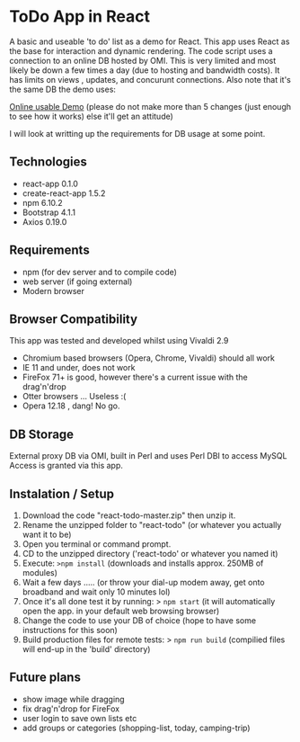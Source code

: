# ToDo App in React
A basic and useable 'to do' list as a demo for React.
This app uses React as the base for interaction and dynamic rendering.
The code script uses a connection to an online DB hosted by OMI. This is very limited and most likely be down a few times a day (due to hosting and bandwidth costs). It has limits on views , updates, and concurunt connections. Also note that it's the same DB the demo uses:

[Online usable Demo](https://omi.nz/react_todo/)
(please do not make more than 5 changes (just enough to see how it works) else it'll get an attitude)

I will look at writting up the requirements for DB usage at some point.

## Technologies
- react-app 0.1.0
- create-react-app 1.5.2
- npm 6.10.2
- Bootstrap 4.1.1
- Axios 0.19.0

## Requirements
- npm (for dev server and to compile code)
- web server (if going external)
- Modern browser

## Browser Compatibility
This app was tested and developed whilst using Vivaldi 2.9
- Chromium based browsers (Opera, Chrome, Vivaldi) should all work
- IE 11 and under, does not work
- FireFox 71+ is good, however there's a current issue with the drag'n'drop
- Otter browsers ... Useless :(
- Opera 12.18 , dang! No go.

## DB Storage
External proxy DB via OMI, built in Perl and uses Perl DBI to access MySQL
Access is granted via this app.

## Instalation / Setup
1. Download the code "react-todo-master.zip" then unzip it.
2. Rename the unzipped folder to "react-todo" (or whatever you actually want it to be)
3. Open you terminal or command prompt.
4. CD to the unzipped directory ('react-todo' or whatever you named it)
5. Execute: `>npm install` (downloads and installs approx. 250MB of modules)
6. Wait a few days ..... (or throw your dial-up modem away, get onto broadband and wait only 10 minutes lol) 
7. Once it's all done test it by running: > `npm start` (it will automatically open the app. in your default web browsing browser)
8. Change the code to use your DB of choice (hope to have some instructions for this soon)
9. Build production files for remote tests: > `npm run build` (compilied files will end-up in the 'build' directory)

## Future plans
- show image while dragging
- fix drag'n'drop for FireFox
- user login to save own lists etc
- add groups or categories (shopping-list, today, camping-trip)


